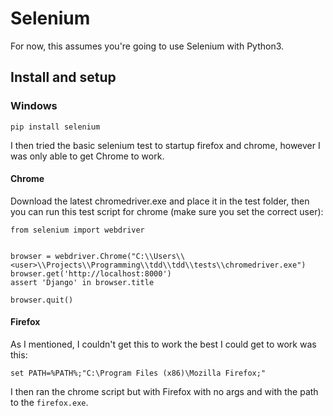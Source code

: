 # Selenium

For now, this assumes you're going to use Selenium with Python3.

## Install and setup

### Windows

`pip install selenium`

I then tried the basic selenium test to startup firefox and chrome, however I was only able to get Chrome to work.

#### Chrome

Download the latest chromedriver.exe and place it in the test folder, then you can run this test script for chrome (make sure you set the correct user):

```
from selenium import webdriver


browser = webdriver.Chrome("C:\\Users\\<user>\\Projects\\Programming\\tdd\\tdd\\tests\\chromedriver.exe")
browser.get('http://localhost:8000')
assert 'Django' in browser.title

browser.quit()

```

#### Firefox

As I mentioned, I couldn't get this to work the best I could get to work was this:

`set PATH=%PATH%;"C:\Program Files (x86)\Mozilla Firefox;"`

I then ran the chrome script but with Firefox with no args and with the path to the `firefox.exe`.